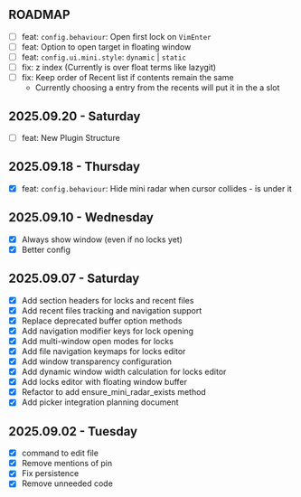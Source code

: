 ## ROADMAP

- [ ] feat: `config.behaviour`: Open first lock on `VimEnter`
- [ ] feat: Option to open target in floating window
- [ ] feat: `config.ui.mini.style`: `dynamic` | `static`
- [ ] fix: z index (Currently is over float terms like lazygit)
- [ ] fix: Keep order of Recent list if contents remain the same
  - Currently choosing a entry from the recents will put it in the a slot

## 2025.09.20 - Saturday

- [ ] feat: New Plugin Structure

## 2025.09.18 - Thursday

- [x] feat: `config.behaviour`: Hide mini radar when cursor collides - is under it

## 2025.09.10 - Wednesday

- [x] Always show window (even if no locks yet)
- [x] Better config

## 2025.09.07 - Saturday

- [x] Add section headers for locks and recent files
- [x] Add recent files tracking and navigation support
- [x] Replace deprecated buffer option methods
- [x] Add navigation modifier keys for lock opening
- [x] Add multi-window open modes for locks
- [x] Add file navigation keymaps for locks editor
- [x] Add window transparency configuration
- [x] Add dynamic window width calculation for locks editor
- [x] Add locks editor with floating window buffer
- [x] Refactor to add ensure_mini_radar_exists method
- [x] Add picker integration planning document

## 2025.09.02 - Tuesday

- [x] command to edit file
- [x] Remove mentions of pin
- [x] Fix persistence
- [x] Remove unneeded code
